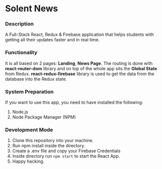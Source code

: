 # Solent News

### Description

A Full-Stack React, Redux & Firebase application that helps students with getting all their updates faster and in real time.

### Functionality

It is all based on 2 pages: **Landing**, **News Page**. The routing is done with **react-router-dom** library and on top of the whole app sits the **Global State** from Redux. **react-redux-firebase** library is used to get the data from the database into the Redux state.

### System Preparation

If you want to use this app, you need to have installed the following:

1. Node.js
2. Node Package Manager (NPM)

### Development Mode

1. Clone this repository into your machine.<br>
2. Run npm install inside the directory.<br>
3. Create a .env file and copy your Firebase Credentials<br>
4. Inside directory run `npm start` to start the React App.<br>
5. Happy hacking.
